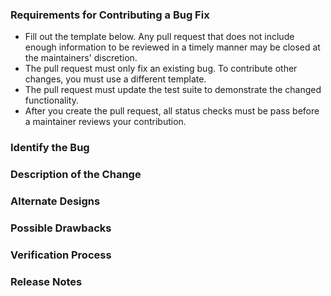 ### Requirements for Contributing a Bug Fix

* Fill out the template below. Any pull request that does not include enough information to be reviewed in a timely manner may be closed at the maintainers' discretion.
* The pull request must only fix an existing bug. To contribute other changes, you must use a different template.
* The pull request must update the test suite to demonstrate the changed functionality.
* After you create the pull request, all status checks must be pass before a maintainer reviews your contribution.

### Identify the Bug

<!--

Link to the issue describing the bug that you're fixing.

If there is not yet an issue for your bug, please open a new issue and then link to that issue in your pull request.
Note: In some cases, one person's "bug" is another person's "feature." If the pull request does not address an existing issue with the "bug" label, the maintainers have the final say on whether the current behavior is a bug.

-->

### Description of the Change

<!--

We must be able to understand the design of your change from this description. If we can't get a good idea of what the code will be doing from the description here, the pull request may be closed at the maintainers' discretion. Keep in mind that the maintainer reviewing this PR may not be familiar with or have worked with the code here recently, so please walk us through the concepts.

-->

### Alternate Designs

<!-- Explain what other alternates were considered and why the proposed version was selected -->

### Possible Drawbacks

<!-- What are the possible side-effects or negative impacts of the code change? -->

### Verification Process

<!--

What process did you follow to verify that the change has not introduced any regressions? Describe the actions you performed (including buttons you clicked, text you typed, commands you ran, etc.), and describe the results you observed.

-->

### Release Notes

<!--

Please describe the changes in a single line that explains this improvement in
terms that a user can understand. This text will be used in Textile's release notes.

If this change is not user-facing or notable enough to be included in release notes
you may use the strings "Not applicable" or "N/A" here.

Examples:

- The GitHub package now allows you to add co-authors to commits.
- Fixed an issue where multiple cursors did not work in a file with a single line.
- Increased the performance of searching and replacing across a whole project.

-->
